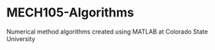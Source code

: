 # MECH105-Algorithms
Numerical method algorithms created using MATLAB at Colorado State University

